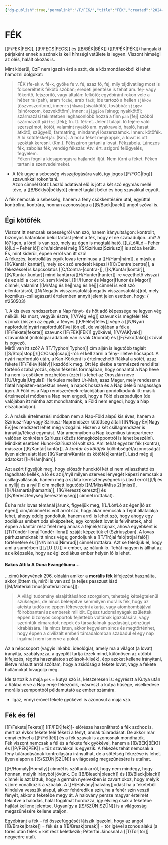 ```yaml
---
{"dg-publish":true,"permalink":"/F/FÉK/","title":"FÉK","created":"2024-04-27T02:01","updated":"2025-08-10T02:13"}
---
```



# FÉK

[[F/FEK\|FEK]], [[F/FECS\|FECS]] és [[B/BÉK\|BÉK]] ([[P/PÉK\|PÉK]]) hangalaki párjaként ennek a szónak is kell hímségi vetülete is legyen. Viszont hímségi az ölés, halált okozás is.   

Mint kiderül, CzF nem igazán érti a szót, de a közmondásokból ki lehet hámozni dolgokat:  
> FÉK (fe-ek v. fé-k, gyöke fe v. fé, azaz fő, fej, mily tájdivatilag most is fölcseréltetik fékötő szóban; eredeti jelentése is tehát am. fej- vagy főkeritő, fejszoritó, vagy általán: felkötő; egyébiránt rokon vele a héber `פח` (pah), aram `focho`, arab `fach`; ide tartozó a hellen `sjhkow` \[öszveszorítom\], innen: `sjhkwma` \[sisakkötő\], továbbá: `sjiggw` \[sinórozom, öszvekötöm\], innen: `sjiggion` \[sineg; nyakkötő\]; származási tekintetben leghasonlóbb hozzá a finn `pää` \[fej\] szóból származott `päitsi` \[fék\]; fn. tt. fék-et. Jelent tulajd. ló fejére való szerszámot, kötőt, valamint nyakló am. nyakravaló, hasló, hasat átkötő, szügyelő, farmatring, mindannyi lószerszámok. Innen: kötőfék. A ló kötőfékkel jár. (Km.). A hol a féket megkapják, a lovat is ott szokták keresni. (Km.). Fékszáron tartani a lovat. Fékzabola. Lánczos fék, zabolás fék, vendég fékszár. Átv. ért. szigorú felügyelés, fegyelem.  
> Féken fogni a kicsapongásra hajlandó ifjút. Nem tűrni a féket. Féken tartani a szenvedelmeket.  
- A fék ugye a sebesség vissza*fog*ására való, így jogos [[F/FOG\|fog]] szavunkkal rokonítani.  
Azon címnél Götz László adatával elő is jött a két szó egymás mellé téve, a [[B/Béklyó\|béklyó]] címnél taglalt békó és bog szavakkal együtt.  

A fék nemcsak a sebesség, hanem a fény csökkentésére utal, egyúttal kontrollra, kontrára, honnan azonossága a [[B/Back\|back]] angol szóval is.  

## Égi kötőfék

Viszont itt nemcsak sebességről van szó, hanem irányultságon: kontrollt, bizonyos határokon belül tartást jelent a fék, hogy el ne szabaduljon...mi? A ló? Igen, a lóról is van szó, mely az égen is megtalálható. [[L/Ló#Ló – Fehér ló\|Ló – Fehér ló]] cím/alcímnél még [[S/Szíriusz\|Szíriusz]] is szóba került. És, mint kiderül, éppen erről van itt szó!  
A fékezés, kontrollálás egyik lovas terminusa a [[H/Hám\|hám]], a másik a [[K/Kantár\|kantár]], mely sok szó eredetét képezi ([[C/Centre\|centre]], a fékezéssel is kapcsolatos [[C/Contra-\|contra-]], [[K/Kontár\|kontár]], [[K/Kuntar\|kuntar]] mind kantárra/[[H/Hunter\|hunter]]-re vezethető vissza) és ez alól a `control` sem kivétel. [[H/Hunor és Magor\|Hunor és Magor]] címnél, valamint [[M/Mag és héj\|mag és héj]] címnél is volt szó ellentartásról, [[N/Negatív visszacsatolás\|negatív visszacsatolás]]ról, mely kozmikus-csillagászati értelemben annyit jelent jelen esetben, hogy:
{ #250503}


1\. A kis éves rendszerben a Nap fényt- és hőt adó képessége ne legyen vég nélküli. Na most, vegyük észre, [[V/Vég\|vég]] szavunk is megfelel fék szónak (hiszen az egyik, a fényes [[F/Félév\|félév]] vége a [[N/Nyári napforduló\|nyári napforduló]]val jön el), de valójában a fék a [[F/Fekete\|fekete]] szavunk [[F/FEK\|FEK]] gyökével, [[V/VAK\|vak]] szavunkkal (mitológiai adatunk van is vak Orionról) és [[F/Fakó\|fakó]] szóval is egyező.  
Miről van itt szó? A [[T/Typhon\|Typhon]] cím alján is legutóbb taglalt [[S/Stop\|stop]]/[[C/Csap\|csap]]-ról: el kell zárni a fény- illetve hőcsapot. A nyári napforduló után, a Kan-Körként is értelmezhető Rákkal a sötét, azaz fekete [[F/Félév\|félév]] kezdődik meg. Ott lép életbe a természeti rend által történő szabályozás, olyan fékezés formájában, hogy onnantól a Nap heve ha nem is csökken érezhetően (ezért is lehet az Oroszlán neve [[U/Urgula\|Urgula]]-Herkules mellett Ur-Mah, azaz Magur, mely rendesen a fiatal Napisten-aspektus neve), a napok hossza és a Nap delelő magassága igen. A Föld és a Nap rendszerének relációjában gondolkodunk itt: másik értelmezési módban a Nap nem engedi, hogy a Föld elszabaduljon (de valójában itt mintha azt mondhatnánk, a Föld nem engedi, hogy a Nap elszabaduljon).  

2\. A másik értelmezési módban nem a Nap-Föld alapú kis éves, hanem a Szíriusz-Nap vagy Szíriusz-Naprendszer kötöttség általi [[N/Nagy Év\|Nagy Év]]es rendszert lehet még vizsgálni. Hiszen a két csillagrendszer is irányítja/fékezi egymást. Már amennyiben a Nap kozmikus táncpartnere valóban konkrétan Szíriusz (közös tömegközéppontról is lehet beszélni).  
Mindkét esetben Hunor-Szíriuszról volt szó. Ami tehát egyszer fék (kontra), másszor [[K/Kantár\|kantár]]. A *kantár és kötőfék* különbségét/azonosságát ilyen alcím alatt lásd [[K/Kantár#Kantár és kötőfék\|kantár]]. Lásd még új adatokat [[H/Hám\|hám]].  

Azt azért figyeljük meg, hogy először hunoktól két el nem választható és tagadható kellék, a ló és az íj/nyíl milyen szerves lényegét képezi nemcsak a csillagvallásnak, hanem még a szkíta kereszténységnek is (lásd erről [[I/Íj és a nyíl\|íj és a nyíl]] cím mellett legutóbb [[M/Miss#Miss 2)\|miss]], [[H/Hamartia\|hamartia]], [[K/Kereszt\|kereszt]] és [[K/Kereszténység\|kereszténység]] címnél írottakat).  

És ha már lovas témánál járunk, figyeljük meg, [[L/Ló#Ló az égen\|ló az égen]] cím/alcímnél is volt arról szó, hogy akár nemcsak a Tejút állatalakja lehet, ahogy eddig gondoltuk, hanem arról is lehet szó, hogy ahogy egy zodiákus embert oda elképzeltek, egy komplett lovat is felvihettek, ahol éppen a kantár rész felel meg annak a fejnek/szájnak, ahová egyébként is [[T/Tündér Ilona\|Tündér Ilona]] száját képzeltük el (Szíriuszban). A lovas párhuzamoknak itt nincs vége; gondoljunk a [[T/Trójai faló\|trójai faló]] történetére és [[N/Nimrud\|Nimrud]] címnél írottakra. Azt se feledjük el, hogy ami a sumérben [[L/LU\|LU]] = ember, az nálunk ló. Tehát nagyon is állhat az az elképzelés, hogy az égi zodiákus ember helyén ló is lehet.  

#### Bakos Attila A Duna Evangéliuma...

...című könyvének 296. oldalán amikor a **morális fék** kifejezést használta, akkor jöttem rá, miről is van szó (a teljes passzust lásd [[M/Materializmus\|materializmus]]):  
> A világi tudomány elsajátításához szorgalom, tehetség kétségtelenül szükséges, de nincs beleépítve semmilyen morális fék, hogy az ateista tudós ne éppen félrevezetni akarja, vagy atombombájával fölrobbantani az emberek millióit. Egész tudományágak születtek éppen bizonyos csoportok fejlettebb voltának igazolására, vagy szerintük elmaradott népek és társadalmak gazdasági, pénzügyi kirablására. Ha nincs Isten, akkor kegyelem sincs és megtörténhet, hogy éppen a civilizált emberi társadalomban szabadul el egy nap irgalmat nem ismerve a pokol.  

Az a népcsoport (vagyis inkább: ideológia), amely ma a világot (a lovat) irányítja, szabályozza, a gyeplőt tartja (ezek mind, különösen az utóbbi kifejezés, régóta használatos szólások-klisék), épp azokat kellene irányítani, illetve másutt arról szóltam, hogy a zsidóság a fekete lovat, vagy a fekete hullámokat lovagolja meg.  

Ide tartozik a maja `pek` = kutya szó is, kétszeresen is: egyrészt a Kutya után a Rákba érve a Nap ereje fékeződik, másrészt a kutya hűsége, viselkedése morális szempontból példamutató az ember számára.  
- Igaz, ennyi erővel fekete gyökével is azonosul a maja szó.

## Fék és fél

[[F/Fekete\|Fekete]] [[F/FEK\|fek]]- előrésze hasonlítható a fék szóhoz is, mert az évkör fekete felé fékezi a fényt, annak túláradását. De akkor már ennyi erővel a [[F/Fél\|fél]] és a fék szavak is azonosnak mondhatók.  
Fék viszont nemcsak a fél és a fekete fek gyökével, hanem a [[B/BÉK\|BÉK]] és [[P/PÉK\|PÉK]] = tűz szavakkal is egyezik. A fékezés tehát nemcsak a fény túláradásának kontrollására irányulhat, de a sötétség fékezése is lehet. Ilyen alapon a [[S/SZÜN\|SZÜN]] a világosság megszűnésére is utalhat.  

[[H/Homály\|Homály]] címnél is szóltunk arról, hogy nem mindegy, hogy honnan, melyik irányból jövünk. De [[B/Bleach\|bleach]] és [[B/Black\|black]] címnél is azt láttuk, hogy a germán nyelvekben is zavart okoz, hogy melyik színre vonatkozik a szóalak. A [[H/Halvány\|halvány]]odást ha a feketéből kiindulva vesszük alapul, akkor fehéredik a szín, ha a fehér szín veszti fényét, akkor a feketébe megy át. A halovány persze magyar értelmét tekintve a halódás, halál fogalmát hordozza, így elvileg csak a feketébe hajlást kellene jelentse. Ugyanígy a [[S/SZÜN\|SZÜN]] is a világosság megszűnésére kellene utaljon.  

Egyébiránt a fék – fél összefüggését látszik igazolni, hogy az angol [[B/Brake\|brake]] = fék és a [[B/Break\|break]] = tör igével azonos alakú (a törés után felek = két rész keletkezik; Péterfai Jánosnál a [[T/Tör\|tör]] negyedre utal).  